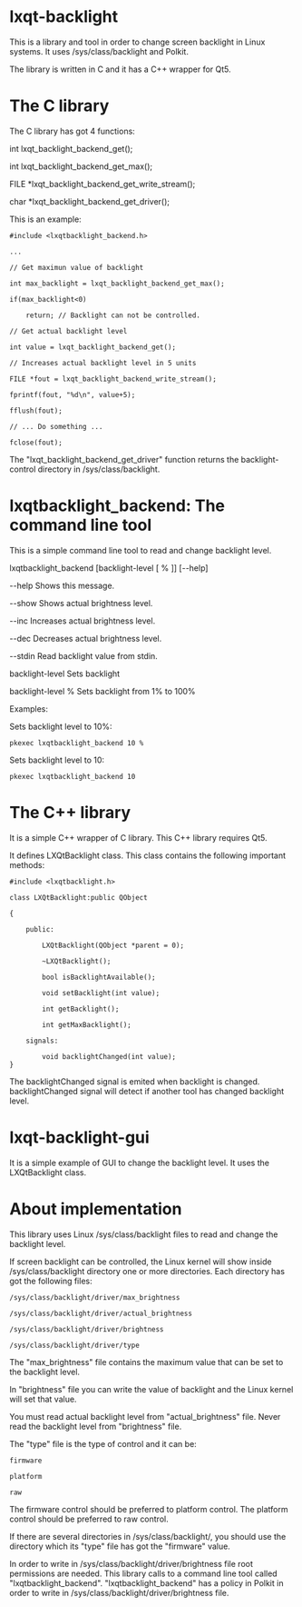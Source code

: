 # lxqt-backlight

This is a library and tool in order to change screen backlight in Linux systems. 
It uses /sys/class/backlight and Polkit.


The library is written in C and it has a C++ wrapper for Qt5.


# The C library

The C library has got 4 functions:


int lxqt_backlight_backend_get();

int lxqt_backlight_backend_get_max();

FILE *lxqt_backlight_backend_get_write_stream();

char *lxqt_backlight_backend_get_driver();


This is an example:


    #include <lxqtbacklight_backend.h>

    ...
    
    // Get maximun value of backlight

    int max_backlight = lxqt_backlight_backend_get_max();

    if(max_backlight<0)

        return; // Backlight can not be controlled.

    // Get actual backlight level

    int value = lxqt_backlight_backend_get();

    // Increases actual backlight level in 5 units

    FILE *fout = lxqt_backlight_backend_write_stream();

    fprintf(fout, "%d\n", value+5);

    fflush(fout);

    // ... Do something ...

    fclose(fout);

The "lxqt_backlight_backend_get_driver" function returns the backlight-control directory in /sys/class/backlight.

# lxqtbacklight_backend: The command line tool

This is a simple command line tool to read and change backlight level.

lxqtbacklight_backend [backlight-level [ % ]] [--help]

--help             Shows this message.

--show             Shows actual brightness level.

--inc              Increases actual brightness level.

--dec              Decreases actual brightness level.

--stdin            Read backlight value from stdin.

backlight-level    Sets backlight

backlight-level %  Sets backlight from 1% to 100%


Examples:

Sets backlight level to 10%:

    pkexec lxqtbacklight_backend 10 %       

Sets backlight level to 10:

    pkexec lxqtbacklight_backend 10         


# The C++ library

It is a simple C++ wrapper of C library. This C++ library requires Qt5.

It defines LXQtBacklight class. This class contains the following important methods:


    #include <lxqtbacklight.h>
    
    class LXQtBacklight:public QObject
    
    {
    
        public:    
    
            LXQtBacklight(QObject *parent = 0);
    
            ~LXQtBacklight();
            
            bool isBacklightAvailable();
    
            void setBacklight(int value);
    
            int getBacklight();
    
            int getMaxBacklight();
            
        signals:
    
            void backlightChanged(int value);
    }
    
The backlightChanged signal is emited when backlight is changed. backlightChanged signal will detect if another tool has changed backlight level.

# lxqt-backlight-gui

It is a simple example of GUI to change the backlight level. It uses the LXQtBacklight class.


# About implementation

This library uses Linux /sys/class/backlight files to read and change the 
backlight level.


If screen backlight can be controlled, the Linux kernel will show inside 
/sys/class/backlight directory one or more directories. Each directory has
got the following files:
    
    /sys/class/backlight/driver/max_brightness
    
    /sys/class/backlight/driver/actual_brightness
    
    /sys/class/backlight/driver/brightness
    
    /sys/class/backlight/driver/type


The "max_brightness" file contains the maximum value that can be set to the
backlight level.


In "brightness" file you can write the value of backlight and the Linux 
kernel will set that value.


You must read actual backlight level from "actual_brightness" file. Never
read the backlight level from "brightness" file.


The "type" file is the type of control and it can be:
    
    firmware
    
    platform 
    
    raw


The firmware control should be preferred to platform control. The platform
control should be preferred to raw control.
      
If there are several directories in /sys/class/backlight/, you should use
the directory which its "type" file has got the "firmware" value.


In order to write in /sys/class/backlight/driver/brightness file root
permissions are needed. This library calls to a command line tool called 
"lxqtbacklight_backend". "lxqtbacklight_backend" has a policy in Polkit 
in order to write in /sys/class/backlight/driver/brightness file.